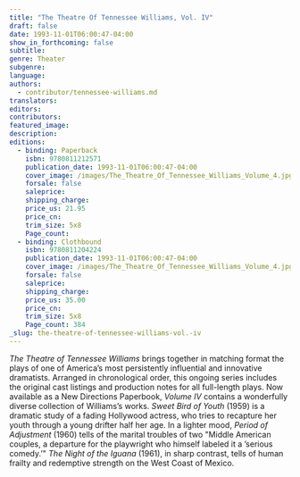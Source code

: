 ```yaml
---
title: "The Theatre Of Tennessee Williams, Vol. IV"
draft: false
date: 1993-11-01T06:00:47-04:00
show_in_forthcoming: false
subtitle:
genre: Theater
subgenre:
language:
authors:
  - contributor/tennessee-williams.md
translators:
editors:
contributors:
featured_image:
description:
editions:
  - binding: Paperback
    isbn: 9780811212571
    publication_date: 1993-11-01T06:00:47-04:00
    cover_image: /images/The_Theatre_Of_Tennessee_Williams_Volume_4.jpg
    forsale: false
    saleprice:
    shipping_charge:
    price_us: 21.95
    price_cn:
    trim_size: 5x8
    Page_count:
  - binding: Clothbound
    isbn: 9780811204224
    publication_date: 1993-11-01T06:00:47-04:00
    cover_image: /images/The_Theatre_Of_Tennessee_Williams_Volume_4.jpg
    forsale: false
    saleprice:
    shipping_charge:
    price_us: 35.00
    price_cn:
    trim_size: 5x8
    Page_count: 384
_slug: the-theatre-of-tennessee-williams-vol.-iv
---
```


_The Theatre of Tennessee Williams_ brings together in matching format the plays of one of America’s most persistently influential and innovative dramatists. Arranged in chronological order, this ongoing series includes the original cast listings and production notes for all full-length plays. Now available as a New Directions Paperbook, _Volume IV_ contains a wonderfully diverse collection of Williams’s works. _Sweet Bird of Youth_ (1959) is a dramatic study of a fading Hollywood actress, who tries to recapture her youth through a young drifter half her age. In a lighter mood, _Period of Adjustment_ (1960) tells of the marital troubles of two "Middle American couples, a departure for the playwright who himself labeled it a ’serious comedy.’" _The Night of the Iguana_ (1961), in sharp contrast, tells of human frailty and redemptive strength on the West Coast of Mexico.

